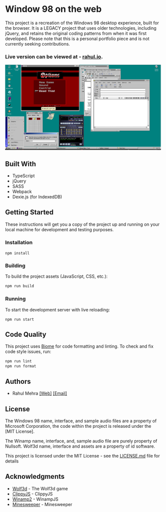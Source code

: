 # Window 98 on the web

This project is a recreation of the Windows 98 desktop experience, built for the browser. It is a LEGACY project that uses older technologies, including jQuery, and retains the original coding patterns from when it was first developed. Please note that this is a personal portfolio piece and is not currently seeking contributions.


### Live version can be viewed at - [rahul.io](https://rahul.io).
![Screenshot](https://raw.githubusercontent.com/lolstring/window98-html-css-js/refs/heads/master/assets/screenshot-min.png)

## Built With

*   TypeScript 
*   jQuery
*   SASS
*   Webpack
*   Dexie.js (for IndexedDB)

## Getting Started

These instructions will get you a copy of the project up and running on your local machine for development and testing purposes.

### Installation

```
npm install
```

### Building

To build the project assets (JavaScript, CSS, etc.):

```sh
npm run build
```

### Running

To start the development server with live reloading:
```
npm run start
```

## Code Quality

This project uses [Biome](https://biomejs.dev/) for code formatting and linting.
To check and fix code style issues, run:

```
npm run lint
npm run format
```

## Authors

*   Rahul Mehra [[Web]](https://rahul.io) [[Email]](mailto:win98@rahul.io)

## License

The Windows 98 name, interface, and sample audio files are a property of
Microsoft Corporation, the code within the project is released under the [MIT
License].

The Winamp name, interface, and, sample audio file are purely property of Nullsoft.
Wolf3d name, interface and assets are a property of id software.

This project is licensed under the MIT License - see the [LICENSE.md](LICENSE.md) file for details

## Acknowledgments

*   [Wolf3d](https://github.com/jseidelin/wolf3d) - The Wolf3d game
*   [ClippyJS](https://github.com/smore-inc/clippy.js) - ClippyJS
*   [Winamp2](https://github.com/captbaritone/winamp2-js) - WinampJS
*   [Minesweeper](http://www.freeminesweeper.org/) - Minesweeper